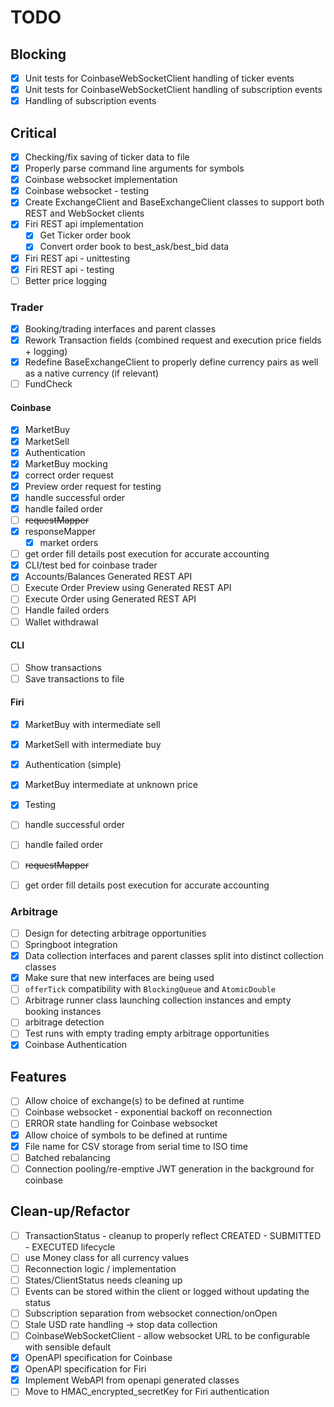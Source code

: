 # TODO

## Blocking
- [X] Unit tests for CoinbaseWebSocketClient handling of ticker events
- [X] Unit tests for CoinbaseWebSocketClient handling of subscription events
- [X] Handling of subscription events

## Critical
- [X] Checking/fix saving of ticker data to file
- [X] Properly parse command line arguments for symbols
- [X] Coinbase websocket implementation
- [X] Coinbase websocket - testing
- [X] Create ExchangeClient and BaseExchangeClient classes to support both REST and WebSocket clients
- [X] Firi REST api implementation
    - [x] Get Ticker order book
    - [X] Convert order book to best_ask/best_bid data
- [X] Firi REST api - unittesting
- [X] Firi REST api - testing
- [ ] Better price logging

### Trader
- [X] Booking/trading interfaces and parent classes
- [X] Rework Transaction fields (combined request and execution price fields + logging)
- [X] Redefine BaseExchangeClient to properly define currency pairs as well as a native currency (if relevant)
- [ ] FundCheck

#### Coinbase
- [X] MarketBuy
- [X] MarketSell
- [X] Authentication
- [X] MarketBuy mocking
- [X] correct order request
- [X] Preview order request for testing
- [X] handle successful order
- [X] handle failed order
- [ ] ~~requestMapper~~
- [X] responseMapper
  - [X] market orders
- [ ] get order fill details post execution for accurate accounting
- [X] CLI/test bed for coinbase trader
- [X] Accounts/Balances Generated REST API
- [ ] Execute Order Preview using Generated REST API
- [ ] Execute Order using Generated REST API
- [ ] Handle failed orders
- [ ] Wallet withdrawal

#### CLI
- [ ] Show transactions
- [ ] Save transactions to file

#### Firi
- [X] MarketBuy with intermediate sell
- [X] MarketSell with intermediate buy
- [X] Authentication (simple)
- [X] MarketBuy intermediate at unknown price
- [X] Testing
- [ ] handle successful order
- [ ] handle failed order
- [ ] ~~requestMapper~~
- [ ] get order fill details post execution for accurate accounting


### Arbitrage
- [ ] Design for detecting arbitrage opportunities
- [ ] Springboot integration
- [X] Data collection interfaces and parent classes split into distinct collection classes
- [X] Make sure that new interfaces are being used
- [ ] `offerTick` compatibility with `BlockingQueue` and `AtomicDouble`
- [ ] Arbitrage runner class launching collection instances and empty booking instances
- [ ] arbitrage detection
- [ ] Test runs with empty trading empty arbitrage opportunities
- [X] Coinbase Authentication

## Features
- [ ] Allow choice of exchange(s) to be defined at runtime
- [ ] Coinbase websocket - exponential backoff on reconnection
- [ ] ERROR state handling for Coinbase websocket
- [X] Allow choice of symbols to be defined at runtime
- [X] File name for CSV storage from serial time to ISO time
- [ ] Batched rebalancing
- [ ] Connection pooling/re-emptive JWT generation in the background for coinbase

## Clean-up/Refactor
- [ ] TransactionStatus - cleanup to properly reflect CREATED - SUBMITTED - EXECUTED lifecycle
- [ ] use Money class for all currency values
- [ ] Reconnection logic / implementation 
- [ ] States/ClientStatus needs cleaning up
- [ ] Events can be stored within the client or logged without updating the status
- [ ] Subscription separation from websocket connection/onOpen
- [ ] Stale USD rate handling -> stop data collection
- [ ] CoinbaseWebSocketClient - allow websocket URL to be configurable with sensible default
- [X] OpenAPI specification for Coinbase
- [X] OpenAPI specification for Firi
- [X] Implement WebAPI from openapi generated classes
- [ ] Move to HMAC_encrypted_secretKey for Firi authentication